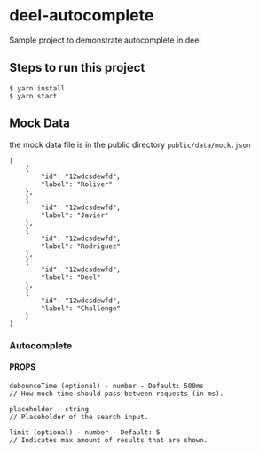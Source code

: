 # deel-autocomplete

Sample project to demonstrate autocomplete in deel

## Steps to run this project

```
$ yarn install
$ yarn start
```

## Mock Data
the mock data file is in the public directory `public/data/mock.json`

```
[
    {
        "id": "12wdcsdewfd",
        "label": "Roliver"
    },
    {
        "id": "12wdcsdewfd",
        "label": "Javier"
    },
    {
        "id": "12wdcsdewfd",
        "label": "Rodriguez"
    },
    {
        "id": "12wdcsdewfd",
        "label": "Deel"
    },
    {
        "id": "12wdcsdewfd",
        "label": "Challenge"
    }
]
```

###  Autocomplete

#### PROPS
```
debounceTime (optional) - number - Default: 500ms
// How much time should pass between requests (in ms).
```
```
placeholder - string
// Placeholder of the search input.
```
```
limit (optional) - number - Default: 5
// Indicates max amount of results that are shown.
```